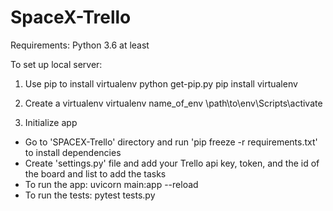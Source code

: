 # SpaceX-Trello

Requirements:
Python 3.6 at least

To set up local server:

1. Use pip to install virtualenv
python get-pip.py
pip install virtualenv

2. Create a virtualenv
virtualenv name_of_env
\path\to\env\Scripts\activate

3. Initialize app
- Go to 'SPACEX-Trello' directory and run 'pip freeze -r requirements.txt' to install dependencies
- Create 'settings.py' file and add your Trello api key, token, and the id of the board and list to add the tasks
- To run the app: uvicorn main:app --reload
- To run the tests: pytest tests.py